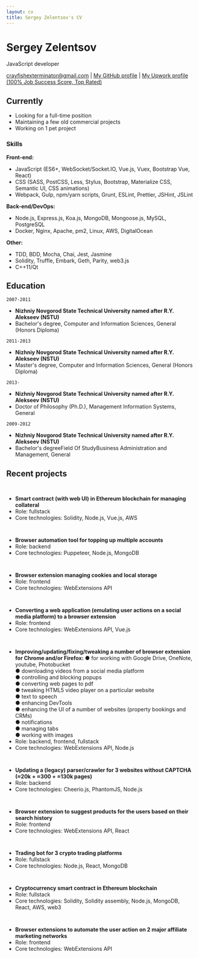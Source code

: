 ```yaml
---
layout: cv
title: Sergey Zelentsov's CV
---
```

# Sergey Zelentsov
JavaScript developer

<div id="webaddress">
  <a href="crayfishexterminator@gmail.com">crayfishexterminator@gmail.com</a>
| <a href="https://github.com/traxium">My GitHub profile</a>
| <a href="https://www.upwork.com/fl/extensions">My Upwork profile (100% Job Success Score, Top Rated)</a>
</div>


## Currently

- Looking for a full-time position
- Maintaining a few old commercial projects
- Working on 1 pet project


### Skills

__Front-end:__
- JavaScript (ES6+, WebSocket/Socket.IO, Vue.js, Vuex, Bootstrap Vue, React)
- CSS (SASS, PostCSS, Less, Stylus, Bootstrap, Materialize CSS, Semantic UI, CSS animations)
- Webpack, Gulp, npm/yarn scripts, Grunt, ESLint, Prettier, JSHint, JSLint

__Back-end/DevOps:__
- Node.js, Express.js, Koa.js, MongoDB, Mongoose.js, MySQL, PostgreSQL
- Docker, Nginx, Apache, pm2, Linux, AWS, DigitalOcean

__Other:__
- TDD, BDD, Mocha, Chai, Jest, Jasmine
- Solidity, Truffle, Embark, Geth, Parity, web3.js
- C++11/Qt


## Education

`2007-2011`
- __Nizhniy Novgorod State Technical University named after R.Y. Alekseev (NSTU)__
- Bachelor's degree, Computer and Information Sciences, General (Honors Diploma)

`2011-2013`
- __Nizhniy Novgorod State Technical University named after R.Y. Alekseev (NSTU)__
- Master's degree, Computer and Information Sciences, General (Honors Diploma)

`2013-`
- __Nizhniy Novgorod State Technical University named after R.Y. Alekseev (NSTU)__
- Doctor of Philosophy (Ph.D.), Management Information Systems, General

`2009-2012`
- __Nizhniy Novgorod State Technical University named after R.Y. Alekseev (NSTU)__
- Bachelor's degreeField Of StudyBusiness Administration and Management, General


## Recent projects

` `
- __Smart contract (with web UI) in Ethereum blockchain for managing collateral__
- Role: fullstack
- Core technologies: Solidity, Node.js, Vue.js, AWS

` `
- __Browser automation tool for topping up multiple accounts__
- Role: backend
- Core technologies: Puppeteer, Node.js, MongoDB

` `
- __Browser extension managing cookies and local storage__
- Role: frontend
- Core technologies: WebExtensions API

` `
- __Converting a web application (emulating user actions on a social media platform) to a browser extension__
- Role: frontend
- Core technologies: WebExtensions API, Vue.js

` `
- __Improving/updating/fixing/tweaking a number of browser extension for Chrome and/or Firefox:__
  ● for working with Google Drive, OneNote, youtube, Photobucket<br>
  ● downloading videos from a social media platform<br>
  ● controlling and blocking popups<br>
  ● converting web pages to pdf<br>
  ● tweaking HTML5 video player on a particular website<br>
  ● text to speech<br>
  ● enhancing DevTools<br>
  ● enhancing the UI of a number of websites (property bookings and CRMs)<br>
  ● notifications<br>
  ● managing tabs<br>
  ● working with images<br>
- Role: backend, frontend, fullstack
- Core technologies: WebExtensions API, Node.js

` `
- __Updating a (legacy) parser/crawler for 3 websites without CAPTCHA (≈20k + ≈300 + ≈130k pages)__
- Role: backend
- Core technologies: Cheerio.js, PhantomJS, Node.js

` `
- __Browser extension to suggest products for the users based on their search history__
- Role: frontend
- Core technologies: WebExtensions API, React

` `
- __Trading bot for 3 crypto trading platforms__
- Role: fullstack
- Core technologies: Node.js, React, MongoDB

` `
- __Cryptocurrency smart contract in Ethereum blockchain__
- Role: fullstack
- Core technologies: Solidity, Solidity assembly, Node.js, MongoDB, React, AWS, web3

` `
- __Browser extensions to automate the user action on 2 major affiliate marketing networks__
- Role: frontend
- Core technologies: WebExtensions API



<!-- ### Footer

Last updated: April 2020 -->
